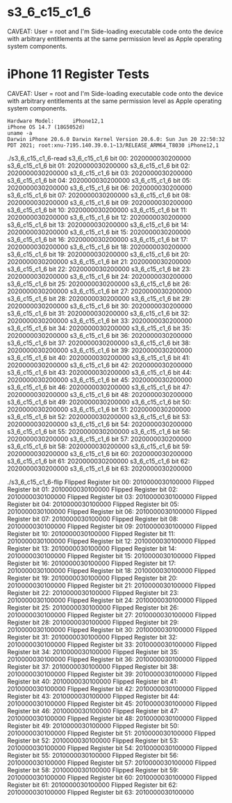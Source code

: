 # s3_6_c15_c1_6

CAVEAT: User = root and I'm Side-loading executable code onto the device with arbitrary entitlements at the same permission level as Apple operating system components.

iPhone 11 Register Tests
=========
CAVEAT: User = root and I'm Side-loading executable code onto the device with arbitrary entitlements at the same permission level as Apple operating system components.
```
Hardware Model:      iPhone12,1
iPhone OS 14.7 (18G5052d)
uname -a
Darwin iPhone 20.6.0 Darwin Kernel Version 20.6.0: Sun Jun 20 22:50:32 PDT 2021; root:xnu-7195.140.39.0.1~13/RELEASE_ARM64_T8030 iPhone12,1
```

./s3_6_c15_c1_6-read
s3_6_c15_c1_6 bit 00: 2020000030200000
s3_6_c15_c1_6 bit 01: 2020000030200000
s3_6_c15_c1_6 bit 02: 2020000030200000
s3_6_c15_c1_6 bit 03: 2020000030200000
s3_6_c15_c1_6 bit 04: 2020000030200000
s3_6_c15_c1_6 bit 05: 2020000030200000
s3_6_c15_c1_6 bit 06: 2020000030200000
s3_6_c15_c1_6 bit 07: 2020000030200000
s3_6_c15_c1_6 bit 08: 2020000030200000
s3_6_c15_c1_6 bit 09: 2020000030200000
s3_6_c15_c1_6 bit 10: 2020000030200000
s3_6_c15_c1_6 bit 11: 2020000030200000
s3_6_c15_c1_6 bit 12: 2020000030200000
s3_6_c15_c1_6 bit 13: 2020000030200000
s3_6_c15_c1_6 bit 14: 2020000030200000
s3_6_c15_c1_6 bit 15: 2020000030200000
s3_6_c15_c1_6 bit 16: 2020000030200000
s3_6_c15_c1_6 bit 17: 2020000030200000
s3_6_c15_c1_6 bit 18: 2020000030200000
s3_6_c15_c1_6 bit 19: 2020000030200000
s3_6_c15_c1_6 bit 20: 2020000030200000
s3_6_c15_c1_6 bit 21: 2020000030200000
s3_6_c15_c1_6 bit 22: 2020000030200000
s3_6_c15_c1_6 bit 23: 2020000030200000
s3_6_c15_c1_6 bit 24: 2020000030200000
s3_6_c15_c1_6 bit 25: 2020000030200000
s3_6_c15_c1_6 bit 26: 2020000030200000
s3_6_c15_c1_6 bit 27: 2020000030200000
s3_6_c15_c1_6 bit 28: 2020000030200000
s3_6_c15_c1_6 bit 29: 2020000030200000
s3_6_c15_c1_6 bit 30: 2020000030200000
s3_6_c15_c1_6 bit 31: 2020000030200000
s3_6_c15_c1_6 bit 32: 2020000030200000
s3_6_c15_c1_6 bit 33: 2020000030200000
s3_6_c15_c1_6 bit 34: 2020000030200000
s3_6_c15_c1_6 bit 35: 2020000030200000
s3_6_c15_c1_6 bit 36: 2020000030200000
s3_6_c15_c1_6 bit 37: 2020000030200000
s3_6_c15_c1_6 bit 38: 2020000030200000
s3_6_c15_c1_6 bit 39: 2020000030200000
s3_6_c15_c1_6 bit 40: 2020000030200000
s3_6_c15_c1_6 bit 41: 2020000030200000
s3_6_c15_c1_6 bit 42: 2020000030200000
s3_6_c15_c1_6 bit 43: 2020000030200000
s3_6_c15_c1_6 bit 44: 2020000030200000
s3_6_c15_c1_6 bit 45: 2020000030200000
s3_6_c15_c1_6 bit 46: 2020000030200000
s3_6_c15_c1_6 bit 47: 2020000030200000
s3_6_c15_c1_6 bit 48: 2020000030200000
s3_6_c15_c1_6 bit 49: 2020000030200000
s3_6_c15_c1_6 bit 50: 2020000030200000
s3_6_c15_c1_6 bit 51: 2020000030200000
s3_6_c15_c1_6 bit 52: 2020000030200000
s3_6_c15_c1_6 bit 53: 2020000030200000
s3_6_c15_c1_6 bit 54: 2020000030200000
s3_6_c15_c1_6 bit 55: 2020000030200000
s3_6_c15_c1_6 bit 56: 2020000030200000
s3_6_c15_c1_6 bit 57: 2020000030200000
s3_6_c15_c1_6 bit 58: 2020000030200000
s3_6_c15_c1_6 bit 59: 2020000030200000
s3_6_c15_c1_6 bit 60: 2020000030200000
s3_6_c15_c1_6 bit 61: 2020000030200000
s3_6_c15_c1_6 bit 62: 2020000030200000
s3_6_c15_c1_6 bit 63: 2020000030200000


./s3_6_c15_c1_6-flip
Flipped Register bit 00: 2010000030100000
Flipped Register bit 01: 2010000030100000
Flipped Register bit 02: 2010000030100000
Flipped Register bit 03: 2010000030100000
Flipped Register bit 04: 2010000030100000
Flipped Register bit 05: 2010000030100000
Flipped Register bit 06: 2010000030100000
Flipped Register bit 07: 2010000030100000
Flipped Register bit 08: 2010000030100000
Flipped Register bit 09: 2010000030100000
Flipped Register bit 10: 2010000030100000
Flipped Register bit 11: 2010000030100000
Flipped Register bit 12: 2010000030100000
Flipped Register bit 13: 2010000030100000
Flipped Register bit 14: 2010000030100000
Flipped Register bit 15: 2010000030100000
Flipped Register bit 16: 2010000030100000
Flipped Register bit 17: 2010000030100000
Flipped Register bit 18: 2010000030100000
Flipped Register bit 19: 2010000030100000
Flipped Register bit 20: 2010000030100000
Flipped Register bit 21: 2010000030100000
Flipped Register bit 22: 2010000030100000
Flipped Register bit 23: 2010000030100000
Flipped Register bit 24: 2010000030100000
Flipped Register bit 25: 2010000030100000
Flipped Register bit 26: 2010000030100000
Flipped Register bit 27: 2010000030100000
Flipped Register bit 28: 2010000030100000
Flipped Register bit 29: 2010000030100000
Flipped Register bit 30: 2010000030100000
Flipped Register bit 31: 2010000030100000
Flipped Register bit 32: 2010000030100000
Flipped Register bit 33: 2010000030100000
Flipped Register bit 34: 2010000030100000
Flipped Register bit 35: 2010000030100000
Flipped Register bit 36: 2010000030100000
Flipped Register bit 37: 2010000030100000
Flipped Register bit 38: 2010000030100000
Flipped Register bit 39: 2010000030100000
Flipped Register bit 40: 2010000030100000
Flipped Register bit 41: 2010000030100000
Flipped Register bit 42: 2010000030100000
Flipped Register bit 43: 2010000030100000
Flipped Register bit 44: 2010000030100000
Flipped Register bit 45: 2010000030100000
Flipped Register bit 46: 2010000030100000
Flipped Register bit 47: 2010000030100000
Flipped Register bit 48: 2010000030100000
Flipped Register bit 49: 2010000030100000
Flipped Register bit 50: 2010000030100000
Flipped Register bit 51: 2010000030100000
Flipped Register bit 52: 2010000030100000
Flipped Register bit 53: 2010000030100000
Flipped Register bit 54: 2010000030100000
Flipped Register bit 55: 2010000030100000
Flipped Register bit 56: 2010000030100000
Flipped Register bit 57: 2010000030100000
Flipped Register bit 58: 2010000030100000
Flipped Register bit 59: 2010000030100000
Flipped Register bit 60: 2010000030100000
Flipped Register bit 61: 2010000030100000
Flipped Register bit 62: 2010000030100000
Flipped Register bit 63: 2010000030100000
